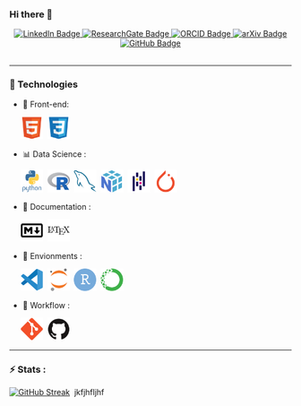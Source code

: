 ### Hi there 👋

<!-- 
<img srcc="" width="100"/>
-->

<div id="header" align="center">
<div id="badges">
<a href="https://www.linkedin.com/in/miguel-math/">
  <img src="https://img.shields.io/badge/LinkedIn-blue?logo=linkedin&logoColor=white&style=plastic" alt="LinkedIn Badge"/>
</a>
<a href="https://www.researchgate.net/profile/Miguel-Moreno-34">
  <img src="https://img.shields.io/badge/ResearchGate-9cf?logo=ResearchGate&logoColor=white&style=plastic" alt="ResearchGate Badge"/>
</a>
<a href="https://orcid.org/0000-0001-5180-2327">
  <img src="https://img.shields.io/badge/ORCID-green?logo=ORCID&logoColor=white&style=plastic" alt="ORCID Badge"/>
</a>
<a href="https://arxiv.org/search/math?query=Moreno%2C+Miguel&searchtype=author&abstracts=show&order=-announced_date_first&size=50">
  <img src="https://img.shields.io/badge/arXiv-red?logo=arXiv&logoColor=white&style=plastic" alt="arXiv Badge"/>
</a>
<a href="[https://orcid.org/0000-0001-5180-2327](https://github.com/Miguelwan?tab=repositories)">
  <img src="https://img.shields.io/badge/GitHub-white?logo=GitHub&logoColor=black&style=plastic" alt="GitHub Badge"/>
</a>
</div>
<img src="https://komarev.com/ghpvc/?username=Miguelwan&style=flat-square&color=blue" alt=""/>
</div>

---

### :space_invader: Technologies 
<div>

  - :art: Front-end:
  
  &nbsp;&nbsp;&nbsp;&nbsp;
  <img src="https://github.com/devicons/devicon/blob/master/icons/html5/html5-original.svg" alt="HTML" width="40" height="40"/>&nbsp;
  <img src="https://github.com/devicons/devicon/blob/master/icons/css3/css3-original.svg" alt="CSS" width="40" height="40"/>
  
  - :bar_chart: Data Science :
  
  &nbsp;&nbsp;&nbsp;&nbsp;
  <img src="https://github.com/devicons/devicon/blob/master/icons/python/python-original-wordmark.svg" alt="Python" width="40" height="40"/>&nbsp;
  <img src="https://github.com/devicons/devicon/blob/master/icons/r/r-original.svg" alt="R" width="40" height="40"/>&nbsp;
  <img src="https://github.com/devicons/devicon/blob/master/icons/mysql/mysql-original.svg" alt="MySQL" width="40" height="40"/>&nbsp;
  <img src="https://github.com/devicons/devicon/blob/master/icons/numpy/numpy-original.svg" alt="NumPy" width="40" height="40"/>&nbsp;
  <img src="https://github.com/devicons/devicon/blob/master/icons/pandas/pandas-original.svg" alt="Pandas" width="40" height="40"/>&nbsp;
  <img src="https://github.com/devicons/devicon/blob/master/icons/pytorch/pytorch-original.svg" alt="Pytorch" width="40" height="40"/>
  
  - :book: Documentation :
  
  &nbsp;&nbsp;&nbsp;&nbsp;
  <img src="https://github.com/devicons/devicon/blob/master/icons/markdown/markdown-original.svg" alt="Markdown" width="40" height="40"/>&nbsp;
  <img src="https://github.com/devicons/devicon/blob/master/icons/latex/latex-original.svg" alt="Latex" width="40" height="40"/>
  
  - :seedling: Envionments :
  
  &nbsp;&nbsp;&nbsp;&nbsp;
  <img src="https://github.com/devicons/devicon/blob/master/icons/vscode/vscode-original.svg" alt="VSCode" width="40" height="40"/>&nbsp;
  <img src="https://github.com/devicons/devicon/blob/master/icons/jupyter/jupyter-original.svg" alt="Jupyter" width="40" height="40"/>&nbsp;
  <img src="https://github.com/devicons/devicon/blob/master/icons/rstudio/rstudio-original.svg" alt="Rstudio" width="40" height="40"/>&nbsp;
  <img src="https://github.com/devicons/devicon/blob/master/icons/anaconda/anaconda-original.svg" alt="Anaconda" width="40" height="40"/>
  
  - :rocket: Workflow :
  
  &nbsp;&nbsp;&nbsp;&nbsp;
  <img src="https://github.com/devicons/devicon/blob/master/icons/git/git-original.svg" alt="Git" width="40" height="40"/>&nbsp;
  <img src="https://github.com/devicons/devicon/blob/master/icons/github/github-original.svg" alt="GitHub" width="40" height="40"/>&nbsp;
  
</div>

---

### :zap: Stats :

[![GitHub Streak](http://github-readme-streak-stats.herokuapp.com?user=Miguelwan&theme=tokyonight&hide_border=true&border_radius=8)](https://git.io/streak-stats)&nbsp;
jkfjhfljhf


<!--

**Miguelwan/Miguelwan** is a ✨ _special_ ✨ repository because its `README.md` (this file) appears on your GitHub profile.

Here are some ideas to get you started:

- 🔭 I’m currently working on ...
- 🌱 I’m currently learning ...
- 👯 I’m looking to collaborate on ...
- 🤔 I’m looking for help with ...
- 💬 Ask me about ...
- 📫 How to reach me: ...
- 😄 Pronouns: ...
- ⚡ Fun fact: ...
-->
